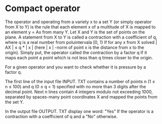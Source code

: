 # Compact operator

The operator and operating from a variety x to a set Y (or simply operator from X to Y) is the rule that each element x of a multitude of X is mapped to an element y = Ax from many Y. Let X and Y is the set of points on the plane. A statement from X to Y is called a contraction with a coefficient of q, where q is a real number from poluintervala [0, 1) If for any x from X solved | AX | ≤ q * | x | (here | x | -norm of point x is the distance from x to the origin). Simply put, the operator called the contraction by a factor q If it maps each point a point which is not less than q times closer to the origin.

For a given operator and you want to check whether it is pressure by a factor q.

The first line of the input file INPUT. TXT contains a number of points n (1 ≤ n ≤ 100) and q (0 ≤ q < 1) specified with no more than 3 digits after the decimal point. Next n lines contain 4 integers modulo not exceeding 1000, separated by spaces-many point coordinates X and mapped the points from the set Y.

In the output file OUTPUT. TXT display one word: "Yes" If the operator is a contraction with a coefficient of q and a "No" otherwise.
